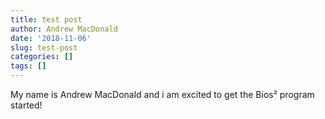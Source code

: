 ```yaml
---
title: test post
author: Andrew MacDonald
date: '2018-11-06'
slug: test-post
categories: []
tags: []
---
```


My name is Andrew MacDonald and i am excited to get the Bios² program started! 